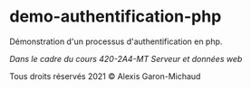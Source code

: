 # demo-authentification-php

Démonstration d'un processus d'authentification en php.

_Dans le cadre du cours 420-2A4-MT Serveur et données web_

Tous droits réservés 2021 © Alexis Garon-Michaud
